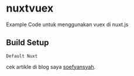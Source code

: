 # nuxtvuex
Example Code untuk menggunakan vuex di nuxt.js
## Build Setup
```
Default Nuxt
```

cek artikle di blog saya [soefyansyah](https://soefyansyah.com/blog/belajar-vuex-state-management-pada-nuxtjs).


